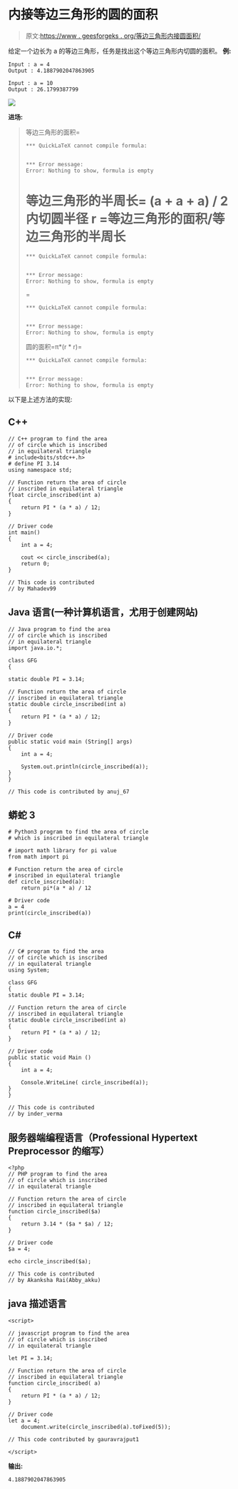 # 内接等边三角形的圆的面积

> 原文:[https://www . geesforgeks . org/等边三角形内接圆面积/](https://www.geeksforgeeks.org/area-of-circle-which-is-inscribed-in-equilateral-triangle/)

给定一个边长为 a 的等边三角形，任务是找出这个等边三角形内切圆的面积。
**例:**

```
Input : a = 4
Output : 4.1887902047863905

Input : a = 10
Output : 26.1799387799
```

![](img/8e728be40a23c337be39c57c3834fd49.png)

**进场:**

> 等边三角形的面积=
> 
> ```
> *** QuickLaTeX cannot compile formula:
>  
> 
> *** Error message:
> Error: Nothing to show, formula is empty
> 
> ```
> 
> 等边三角形的半周长= **(a + a + a) / 2**
> 内切圆半径 r =等边三角形的面积/等边三角形的半周长
> =
> 
> ```
> *** QuickLaTeX cannot compile formula:
>  
> 
> *** Error message:
> Error: Nothing to show, formula is empty
> 
> ```
> 
> =
> 
> ```
> *** QuickLaTeX cannot compile formula:
>  
> 
> *** Error message:
> Error: Nothing to show, formula is empty
> 
> ```
> 
> 圆的面积=π*(r * r)=
> 
> ```
> *** QuickLaTeX cannot compile formula:
>  
> 
> *** Error message:
> Error: Nothing to show, formula is empty
> 
> ```

以下是上述方法的实现:

## C++

```
// C++ program to find the area
// of circle which is inscribed
// in equilateral triangle
# include<bits/stdc++.h>
# define PI 3.14
using namespace std;

// Function return the area of circle
// inscribed in equilateral triangle
float circle_inscribed(int a)
{
    return PI * (a * a) / 12;
}

// Driver code
int main()
{
    int a = 4;

    cout << circle_inscribed(a);
    return 0;
}

// This code is contributed
// by Mahadev99
```

## Java 语言(一种计算机语言，尤用于创建网站)

```
// Java program to find the area
// of circle which is inscribed
// in equilateral triangle
import java.io.*;

class GFG
{

static double PI = 3.14;

// Function return the area of circle
// inscribed in equilateral triangle
static double circle_inscribed(int a)
{
    return PI * (a * a) / 12;
}

// Driver code
public static void main (String[] args)
{
    int a = 4;

    System.out.println(circle_inscribed(a));
}
}

// This code is contributed by anuj_67
```

## 蟒蛇 3

```
# Python3 program to find the area of circle
# which is inscribed in equilateral triangle

# import math library for pi value
from math import pi

# Function return the area of circle
# inscribed in equilateral triangle
def circle_inscribed(a):
    return pi*(a * a) / 12

# Driver code
a = 4
print(circle_inscribed(a))
```

## C#

```
// C# program to find the area
// of circle which is inscribed
// in equilateral triangle
using System;

class GFG
{
static double PI = 3.14;

// Function return the area of circle
// inscribed in equilateral triangle
static double circle_inscribed(int a)
{
    return PI * (a * a) / 12;
}

// Driver code
public static void Main ()
{
    int a = 4;

    Console.WriteLine( circle_inscribed(a));
}
}

// This code is contributed
// by inder_verma
```

## 服务器端编程语言（Professional Hypertext Preprocessor 的缩写）

```
<?php
// PHP program to find the area
// of circle which is inscribed
// in equilateral triangle

// Function return the area of circle
// inscribed in equilateral triangle
function circle_inscribed($a)
{
    return 3.14 * ($a * $a) / 12;
}

// Driver code
$a = 4;

echo circle_inscribed($a);

// This code is contributed
// by Akanksha Rai(Abby_akku)
```

## java 描述语言

```
<script>

// javascript program to find the area
// of circle which is inscribed
// in equilateral triangle

let PI = 3.14;

// Function return the area of circle
// inscribed in equilateral triangle
function circle_inscribed( a)
{
    return PI * (a * a) / 12;
}

// Driver code
let a = 4;
    document.write(circle_inscribed(a).toFixed(5));

// This code contributed by gauravrajput1

</script>
```

**输出:**

```
4.1887902047863905
```